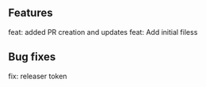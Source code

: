 ## Features
feat: added PR creation and updates
feat: Add initial filess
## Bug fixes
fix: releaser token